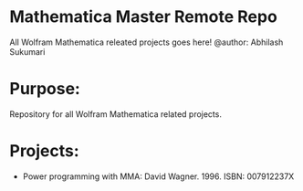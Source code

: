 # Mathematica Master Remote Repo
All Wolfram Mathematica releated projects goes here!
@author: Abhilash Sukumari

# Purpose:
Repository for all Wolfram Mathematica related projects.
# Projects:
- Power programming with MMA: David Wagner. 1996. ISBN: 007912237X 
